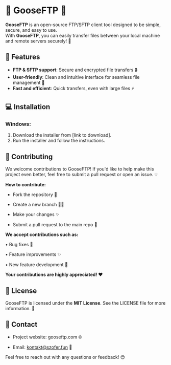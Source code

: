 # 🌟 **GooseFTP** 🌟

**GooseFTP** is an open-source FTP/SFTP client tool designed to be simple, secure, and easy to use.  
With **GooseFTP**, you can easily transfer files between your local machine and remote servers securely! 🚀

## 🚀 Features
- **FTP & SFTP support**: Secure and encrypted file transfers 🔒
- **User-friendly**: Clean and intuitive interface for seamless file management 📂
- **Fast and efficient**: Quick transfers, even with large files ⚡

## 💻 Installation

### Windows:
1. Download the installer from [link to download].
2. Run the installer and follow the instructions.


## 🤝 Contributing

We welcome contributions to GooseFTP! If you'd like to help make this project even better, feel free to submit a pull request or open an issue. 💡

**How to contribute:**
- Fork the repository 🍴

- Create a new branch 🧑‍💻

- Make your changes ✨

- Submit a pull request to the main repo 🔄

**We accept contributions such as:**

• Bug fixes 🐞

• Feature improvements ✨

• New feature development 🚀

**Your contributions are highly appreciated! ❤️**

## 📜 License
GooseFTP is licensed under the **MIT License**. See the LICENSE file for more information. 📝

## 💬 Contact
- Project website: gooseftp.com 🌐

- Email: kontakt@szofer.fun 📧

Feel free to reach out with any questions or feedback! 😊
